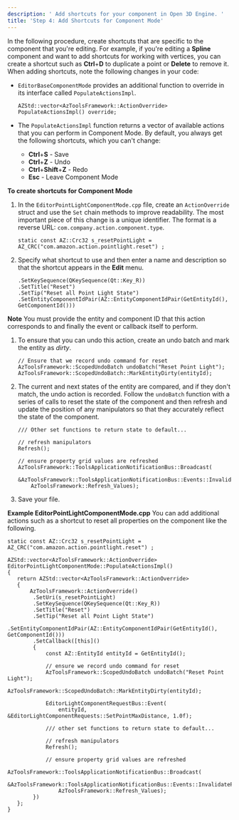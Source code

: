 ```yaml
---
description: ' Add shortcuts for your component in Open 3D Engine. '
title: 'Step 4: Add Shortcuts for Component Mode'
---
```


In the following procedure, create shortcuts that are specific to the component that you're editing\. For example, if you're editing a **Spline** component and want to add shortcuts for working with vertices, you can create a shortcut such as **Ctrl**\+**D** to duplicate a point or **Delete** to remove it\. When adding shortcuts, note the following changes in your code:
+ `EditorBaseComponentMode` provides an additional function to override in its interface called `PopulateActionsImpl`\.

  ```
  AZStd::vector<AzToolsFramework::ActionOverride> PopulateActionsImpl() override;
  ```
+ The `PopulateActionsImpl` function returns a vector of available actions that you can perform in Component Mode\. By default, you always get the following shortcuts, which you can't change:
  + **Ctrl**\+**S** - Save
  + **Ctrl**\+**Z** - Undo
  + **Ctrl**\+**Shift**\+**Z** - Redo
  + **Esc** - Leave Component Mode

**To create shortcuts for Component Mode**

1. In the `EditorPointLightComponentMode.cpp` file, create an `ActionOverride` struct and use the `Set` chain methods to improve readability\. The most important piece of this change is a unique identifier\. The format is a reverse URL: `com.company.action.component.type`\.

   ```
   static const AZ::Crc32 s_resetPointLight = AZ_CRC("com.amazon.action.pointlight.reset") ;
   ```

1. Specify what shortcut to use and then enter a name and description so that the shortcut appears in the **Edit** menu\.

   ```
   .SetKeySequence(QKeySequence(Qt::Key_R))
   .SetTitle("Reset")
   .SetTip("Reset all Point Light State")
   .SetEntityComponentIdPair(AZ::EntityComponentIdPair(GetEntityId(), GetComponentId()))
   ```
**Note**
You must provide the entity and component ID that this action corresponds to and finally the event or callback itself to perform\.

1. To ensure that you can undo this action, create an undo batch and mark the entity as *dirty*\.

   ```
   // Ensure that we record undo command for reset
   AzToolsFramework::ScopedUndoBatch undoBatch("Reset Point Light");
   AzToolsFramework::ScopedUndoBatch::MarkEntityDirty(entityId);
   ```

1. The current and next states of the entity are compared, and if they don't match, the undo action is recorded\. Follow the `undoBatch` function with a series of calls to reset the state of the component and then refresh and update the position of any manipulators so that they accurately reflect the state of the component\.

   ```
   /// Other set functions to return state to default...

   // refresh manipulators
   Refresh();

   // ensure property grid values are refreshed
   AzToolsFramework::ToolsApplicationNotificationBus::Broadcast(
       &AzToolsFramework::ToolsApplicationNotificationBus::Events::InvalidatePropertyDisplay,
       AzToolsFramework::Refresh_Values);
   ```

1. Save your file\.

**Example EditorPointLightComponentMode\.cpp**
You can add additional actions such as a shortcut to reset all properties on the component like the following\.

```
static const AZ::Crc32 s_resetPointLight = AZ_CRC("com.amazon.action.pointlight.reset") ;

AZStd::vector<AzToolsFramework::ActionOverride> EditorPointLightComponentMode::PopulateActionsImpl()
{
   return AZStd::vector<AzToolsFramework::ActionOverride>
   {
       AzToolsFramework::ActionOverride()
        .SetUri(s_resetPointLight)
        .SetKeySequence(QKeySequence(Qt::Key_R))
        .SetTitle("Reset")
        .SetTip("Reset all Point Light State")
        .SetEntityComponentIdPair(AZ::EntityComponentIdPair(GetEntityId(), GetComponentId()))
        .SetCallback([this]()
        {
            const AZ::EntityId entityId = GetEntityId();

            // ensure we record undo command for reset
            AzToolsFramework::ScopedUndoBatch undoBatch("Reset Point Light");
            AzToolsFramework::ScopedUndoBatch::MarkEntityDirty(entityId);

            EditorLightComponentRequestBus::Event(
                entityId, &EditorLightComponentRequests::SetPointMaxDistance, 1.0f);

            /// other set functions to return state to default...

            // refresh manipulators
            Refresh();

            // ensure property grid values are refreshed
            AzToolsFramework::ToolsApplicationNotificationBus::Broadcast(
                &AzToolsFramework::ToolsApplicationNotificationBus::Events::InvalidatePropertyDisplay,
                AzToolsFramework::Refresh_Values);
        })
   };
}
```